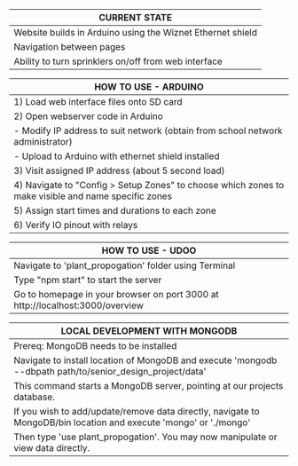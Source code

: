 | CURRENT STATE |
| ----- |
| Website builds in Arduino using the Wiznet Ethernet shield |
| Navigation between pages |
| Ability to turn sprinklers on/off from web interface |

| HOW TO USE - ARDUINO|
| ----- |
| 1) Load web interface files onto SD card |
| 2) Open webserver code in Arduino |
| - Modify IP address to suit network (obtain from school network administrator) |
| - Upload to Arduino with ethernet shield installed |
| 3) Visit assigned IP address (about 5 second load) |
| 4) Navigate to "Config > Setup Zones" to choose which zones to make visible and name specific zones |
| 5) Assign start times and durations to each zone |
| 6) Verify IO pinout with relays |

| HOW TO USE - UDOO |
| ----- |
| Navigate to 'plant_propogation' folder using Terminal |
| Type "npm start" to start the server |
| Go to homepage in your browser on port 3000 at http://localhost:3000/overview |

| LOCAL DEVELOPMENT WITH MONGODB |
| ----- |
| Prereq: MongoDB needs to be installed |
| Navigate to install location of MongoDB and execute 'mongodb --dbpath path/to/senior_design_project/data' |
| This command starts a MongoDB server, pointing at our projects database. |
| If you wish to add/update/remove data directly, navigate to MongoDB/bin location and execute 'mongo' or './mongo' |
| Then type 'use plant_propogation'.  You may now manipulate or view data directly. |